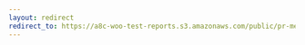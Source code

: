 ```yaml
---
layout: redirect
redirect_to: https://a8c-woo-test-reports.s3.amazonaws.com/public/pr-merge/45735/api/index.html
---
```

